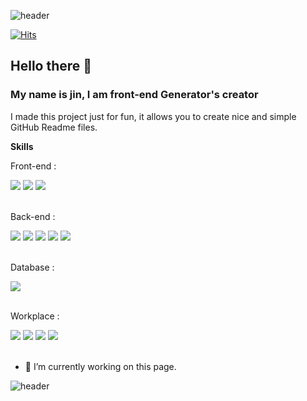 ![header](https://capsule-render.vercel.app/api?type=waving&color=timeGradient&height=250&section=header&text=Hi%20there!%20👋&fontSize=70&fontAlignY=40)

[![Hits](https://hits.seeyoufarm.com/api/count/incr/badge.svg?url=https%3A%2F%2Fgithub.com%2Fpeterhyun1234)](https://hits.seeyoufarm.com) 

## Hello there 👋
### My name is jin, I am front-end Generator's creator

I made this project just for fun, it allows you to create nice and simple GitHub Readme files.

**Skills**<br>

Front-end : 
<div>
<img src="https://img.shields.io/badge/HTML5-E34F26?style=flat-square&logo=html5&logoColor=white"/>
<img src="https://img.shields.io/badge/CSS3-1572B6?style=flat-square&logo=css3&logoColor=white"/>
<img src="https://img.shields.io/badge/JavaScript-F7DF1E?style=flat-square&logo=javascript&logoColor=black"/>
</div><br>

Back-end :
<div>
<img src="https://img.shields.io/badge/Java-007396?style=flat-square&logo=java&logoColor=white"/>
<img src="https://img.shields.io/badge/jQuery-0769AD?style=flat-square&logo=jquery&logoColor=white"/>
<img src="https://img.shields.io/badge/Spring-6DB33S?style=flat-square&logo=spring&logoColor=white"/>
<img src="https://img.shields.io/badge/Apache-D22128?=flat-square&logo=apache&logoColor=white"/>
<img src="https://img.shields.io/badge/Apache%20Tomcat-F8DC75?=flat-square&logo=apache-tomcat&logoColor=black"/>
</div><br>

Database :
<div>
<img src="https://img.shields.io/badge/Oracle-f80000?style=flat-square&logo=oracle&logoColor=white"/>
</div><br>

Workplace :
<div>
<img src="https://img.shields.io/badge/Slack-4A154B?style=flat-square&logo=slack&logoColor=white"/>
<img src="https://img.shields.io/badge/Notion-000000?style=flat-square&logo=notion&logoColor=white"/>
<img src="https://img.shields.io/badge/AWS-232F3E?style=flat-square&logo=amazon-aws&logoColor=white"/>
<img src="https://img.shields.io/badge/Eclipse-2A2152?style=flat-square&logo=eclipse&logoColor=white"/>
</div><br>

- 🔭 I’m currently working on this page. 

![header](https://capsule-render.vercel.app/api?type=waving&color=timeGradient&height=250&section=footer&fontAlignY=40)
